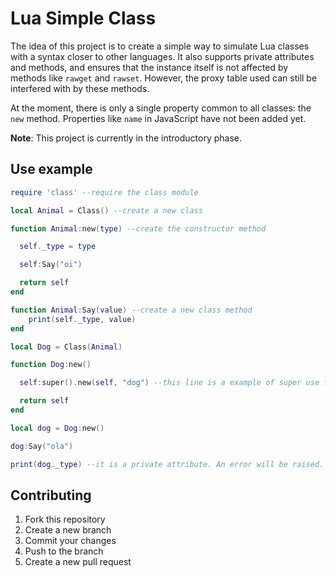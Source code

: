 # Lua Simple Class

The idea of this project is to create a simple way to simulate Lua classes with a syntax closer to other languages. It also supports private attributes and methods, and ensures that the instance itself is not affected by methods like `rawget` and `rawset`. However, the proxy table used can still be interfered with by these methods.

At the moment, there is only a single property common to all classes: the `new` method. Properties like `name` in JavaScript have not been added yet.

**Note**: This project is currently in the introductory phase.

## Use example

```lua
require 'class' --require the class module

local Animal = Class() --create a new class

function Animal:new(type) --create the constructor method

  self._type = type

  self:Say("oi")

  return self
end

function Animal:Say(value) --create a new class method
    print(self._type, value)
end

local Dog = Class(Animal)

function Dog:new()

  self:super().new(self, "dog") --this line is a example of super use for access the parent class methods.

  return self
end

local dog = Dog:new()

dog:Say("ola")

print(dog._type) --it is a private attribute. An error will be raised.
```

## Contributing

<ol>
  <li>Fork this repository</li>
  <li>Create a new branch</li>
  <li>Commit your changes</li>
  <li>Push to the branch</li>
  <li>Create a new pull request</li>
</ol>
